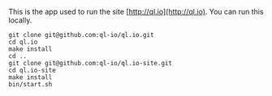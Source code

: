 This is the app used to run the site [http://ql.io](http://ql.io). You can run this locally.

    git clone git@github.com:ql-io/ql.io.git
    cd ql.io
    make install
    cd ..
    git clone git@github.com:ql-io/ql.io-site.git
    cd ql.io-site
    make install
    bin/start.sh
